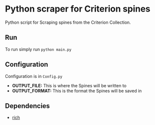 # Python scraper for Criterion spines

Python script for Scraping spines from the Criterion Collection.

## Run

To run simply run `python main.py`


## Configuration

Configuration is in `Config.py`

* **OUTPUT_FILE:** This is where the Spines will be written to
* **OUTPUT_FORMAT:** This is the format the Spines will be saved in

## Dependencies

* [rich](https://github.com/Textualize/rich)
